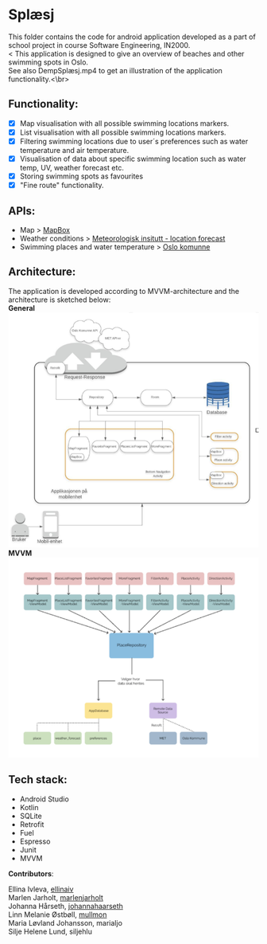 # Splæsj </br>


This folder contains the code for android application developed as a part of school project in course Software Engineering, IN2000.</br><
This application is designed to give an overview of beaches and other swimming spots in Oslo.</br>
See also DempSplæsj.mp4 to get an illustration of the application functionality.<\br>

## Functionality:
- [x] Map visualisation with all possible swimming locations markers.
- [x] List visualisation with all possible swimming locations markers.
- [x] Filtering swimming locations due to user´s preferences such as water temperature and air temperature.
- [x] Visualisation of data about specific swimming location such as water temp, UV, weather forecast etc.
- [x] Storing swimming spots as favourites
- [x] "Fine route" functionality.  

## APIs:
* Map > [MapBox](https://www.mapbox.com/)
* Weather conditions > [Meteorologisk insitutt - location forecast](https://api.met.no/weatherapi/locationforecast/2.0/documentation)
* Swimming places and water temperature > [Oslo komunne](http://oslokommune.msolution.no/friluft/badetemperaturer.jsp)

## Architecture:
The application is developed according to MVVM-architecture and the architecture is sketched below:</br>
**General**
![plot](./Architecture.png)
**MVVM**
![plot](./MVVM.png)

## Tech stack:
* Android Studio
* Kotlin
* SQLite
* Retrofit
* Fuel
* Espresso 
* Junit
* MVVM

__Contributors__:</br>

Ellina Ivleva, [ellinaiv](https://github.com/ellinaiv)</br>
Marlen Jarholt, [marlenjarholt](https://github.com/marlenjarholt)</br>
Johanna Hårseth, [johannahaarseth](https://github.com/johannahaarseth)</br>
Linn Melanie Østbøll, [mullmon](https://github.com/mullmon)</br>
Maria Løvland Johansson, marialjo</br>
Silje Helene Lund, siljehlu</br>


